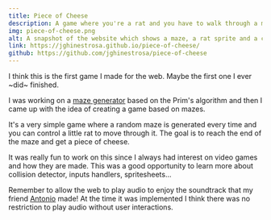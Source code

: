 ```yaml
---
title: Piece of Cheese
description: A game where you're a rat and you have to walk through a maze to get some cheese
img: piece-of-cheese.png
alt: A snapshot of the website which shows a maze, a rat sprite and a cheese sprite at the end of the maze
link: https://jghinestrosa.github.io/piece-of-cheese/
github: https://github.com/jghinestrosa/piece-of-cheese
---
```


I think this is the first game I made for the web. Maybe the first one I ever ~did~ finished.

I was working on a [maze generator](https://github.com/jghinestrosa/maze-generator) based on the Prim's algorithm and then I came up with the idea of creating a game based on mazes.

It's a very simple game where a random maze is generated every time and you can control a little rat to move through it. The goal is to reach the end of the maze and get a piece of cheese.

It was really fun to work on this since I always had interest on video games and how they are made. This was a good opportunity to learn more about collision detector, inputs handlers, spritesheets...

Remember to allow the web to play audio to enjoy the soundtrack that my friend [Antonio](https://antoniovm.com/) made! At the time it was implemented I think there was no restriction to play audio without user interactions.
